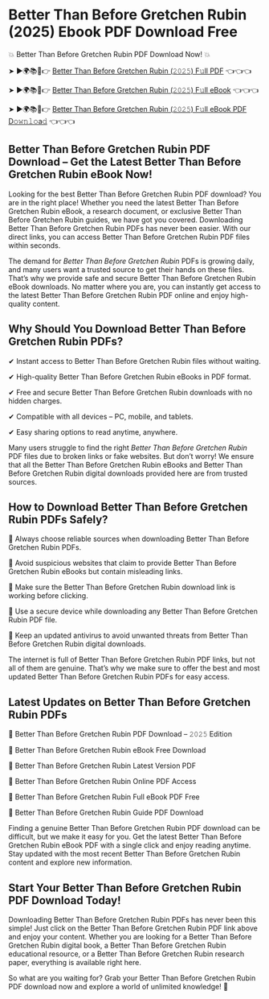 # Better Than Before Gretchen Rubin (2025) Ebook PDF Download Free

💥 Better Than Before Gretchen Rubin PDF Download Now! 💥

➤ ►🌍📚📱👉 [Better Than Before Gretchen Rubin (𝟸𝟶𝟸𝟻) F𝚞ll PDF](https://getpdf.xyz/better-than-before-gretchen-rubin) 👈👈👈


➤ ►🌍📚📱👉 [Better Than Before Gretchen Rubin (𝟸𝟶𝟸𝟻) F𝚞ll eBook](https://getpdf.xyz/better-than-before-gretchen-rubin) 👈👈👈


➤ ►🌍📚📱👉 [Better Than Before Gretchen Rubin (𝟸𝟶𝟸𝟻) F𝚞ll eBook PDF D𝚘𝚠𝚗𝚕𝚘a𝚍](https://getpdf.xyz/better-than-before-gretchen-rubin) 👈👈👈


## Better Than Before Gretchen Rubin PDF Download – Get the Latest Better Than Before Gretchen Rubin eBook Now!

Looking for the best Better Than Before Gretchen Rubin PDF download? You are in the right place! Whether you need the latest Better Than Before Gretchen Rubin eBook, a research document, or exclusive Better Than Before Gretchen Rubin guides, we have got you covered. Downloading Better Than Before Gretchen Rubin PDFs has never been easier. With our direct links, you can access Better Than Before Gretchen Rubin PDF files within seconds.

The demand for *Better Than Before Gretchen Rubin* PDFs is growing daily, and many users want a trusted source to get their hands on these files. That’s why we provide safe and secure Better Than Before Gretchen Rubin eBook downloads. No matter where you are, you can instantly get access to the latest Better Than Before Gretchen Rubin PDF online and enjoy high-quality content.

## Why Should You Download Better Than Before Gretchen Rubin PDFs?

✔ Instant access to Better Than Before Gretchen Rubin files without waiting.

✔ High-quality Better Than Before Gretchen Rubin eBooks in PDF format.

✔ Free and secure Better Than Before Gretchen Rubin downloads with no hidden charges.

✔ Compatible with all devices – PC, mobile, and tablets.

✔ Easy sharing options to read anytime, anywhere.

Many users struggle to find the right *Better Than Before Gretchen Rubin* PDF files due to broken links or fake websites. But don’t worry! We ensure that all the Better Than Before Gretchen Rubin eBooks and Better Than Before Gretchen Rubin digital downloads provided here are from trusted sources.

## How to Download Better Than Before Gretchen Rubin PDFs Safely?

📌 Always choose reliable sources when downloading Better Than Before Gretchen Rubin PDFs.

📌 Avoid suspicious websites that claim to provide Better Than Before Gretchen Rubin eBooks but contain misleading links.

📌 Make sure the Better Than Before Gretchen Rubin download link is working before clicking.

📌 Use a secure device while downloading any Better Than Before Gretchen Rubin PDF file.

📌 Keep an updated antivirus to avoid unwanted threats from Better Than Before Gretchen Rubin digital downloads.

The internet is full of Better Than Before Gretchen Rubin PDF links, but not all of them are genuine. That’s why we make sure to offer the best and most updated Better Than Before Gretchen Rubin PDFs for easy access.

## Latest Updates on Better Than Before Gretchen Rubin PDFs

🔹 Better Than Before Gretchen Rubin PDF Download – 𝟸𝟶𝟸𝟻 Edition

🔹 Better Than Before Gretchen Rubin eBook Free Download

🔹 Better Than Before Gretchen Rubin Latest Version PDF

🔹 Better Than Before Gretchen Rubin Online PDF Access

🔹 Better Than Before Gretchen Rubin Full eBook PDF Free

🔹 Better Than Before Gretchen Rubin Guide PDF Download

Finding a genuine Better Than Before Gretchen Rubin PDF download can be difficult, but we make it easy for you. Get the latest Better Than Before Gretchen Rubin eBook PDF with a single click and enjoy reading anytime. Stay updated with the most recent Better Than Before Gretchen Rubin content and explore new information.

## Start Your Better Than Before Gretchen Rubin PDF Download Today!

Downloading Better Than Before Gretchen Rubin PDFs has never been this simple! Just click on the Better Than Before Gretchen Rubin PDF link above and enjoy your content. Whether you are looking for a Better Than Before Gretchen Rubin digital book, a Better Than Before Gretchen Rubin educational resource, or a Better Than Before Gretchen Rubin research paper, everything is available right here.

So what are you waiting for? Grab your Better Than Before Gretchen Rubin PDF download now and explore a world of unlimited knowledge! 🚀